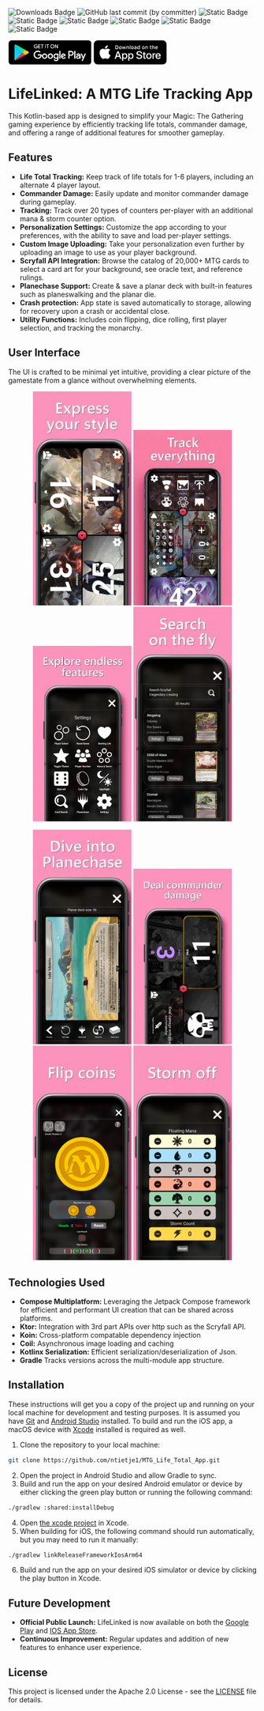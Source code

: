 ![Downloads Badge](https://img.shields.io/endpoint?url=https%3A%2F%2Flcvgoezm16.execute-api.us-east-1.amazonaws.com%2Flifelinked%2Fdownloads)
![GitHub last commit (by committer)](https://img.shields.io/github/last-commit/ntietje1/MTG_Life_Total_App)
![Static Badge](https://img.shields.io/badge/License-Apache_2.0-orange)
![Static Badge](https://img.shields.io/badge/Kotlin-1.9.24-blue)
![Static Badge](https://img.shields.io/badge/Compose-1.7.0-blue)
![Static Badge](https://img.shields.io/badge/Ktor-2.3.8-blue)
![Static Badge](https://img.shields.io/badge/Koin-3.6.0-blue)
![Static Badge](https://img.shields.io/badge/MinSdk-24-yellow)

[<img src="images/google-play-badge.png" height="50">](https://play.google.com/store/apps/details?id=com.hypeapps.lifelinked)
[<img src="images/appstore-badge.png" height="50">](https://apps.apple.com/us/app/lifelinked-mtg-life-counter/id6503708612)


# LifeLinked: A MTG Life Tracking App

This Kotlin-based app is designed to simplify your Magic: The Gathering gaming experience by efficiently tracking life totals, commander damage, and offering a range of additional features for smoother gameplay.

## Features

- **Life Total Tracking:** Keep track of life totals for 1-6 players, including an alternate 4 player layout.
- **Commander Damage:** Easily update and monitor commander damage during gameplay.
- **Tracking:** Track over 20 types of counters per-player with an additional mana & storm counter option.
- **Personalization Settings:** Customize the app according to your preferences, with the ability to save and load per-player settings.
- **Custom Image Uploading:** Take your personalization even further by uploading an image to use as your player background.
- **Scryfall API Integration:** Browse the catalog of 20,000+ MTG cards to select a card art for your background, see oracle text, and reference rulings.
- **Planechase Support:** Create & save a planar deck with built-in features such as planeswalking and the planar die.
- **Crash protection:** App state is saved automatically to storage, allowing for recovery upon a crash or accidental close.
- **Utility Functions:** Includes coin flipping, dice rolling, first player selection, and tracking the monarchy.
  
## User Interface

The UI is crafted to be minimal yet intuitive, providing a clear picture of the gamestate from a glance without overwhelming elements.

<p align="middle">
  <img src="/./images/phone_screenshot_style.png" width="200" />
  <img src="/./images/phone_screenshot_track.png" width="200" /> 
  <img src="/./images/phone_screenshot_features.png" width="200" />
  <img src="/./images/phone_screenshot_search.png" width="200" />
</p>
<p align="middle">
  <img src="/./images/phone_screenshot_planechase.png" width="200" />
  <img src="/./images/phone_screenshot_commander.png" width="200" />
  <img src="/./images/phone_screenshot_coin.png" width="200" /> 
  <img src="/./images/phone_screenshot_storm.png" width="200" />
</p>

## Technologies Used

- **Compose Multiplatform:** Leveraging the Jetpack Compose framework for efficient and performant UI creation that can be shared across platforms.
- **Ktor:** Integration with 3rd part APIs over http such as the Scryfall API.
- **Koin:** Cross-platform compatable dependency injection
- **Coil:** Asynchronous image loading and caching
- **Kotlinx Serialization:** Efficient serialization/deserialization of Json.
- **Gradle** Tracks versions across the multi-module app structure.

## Installation

These instructions will get you a copy of the project up and running on your local machine for development and testing purposes.
It is assumed you have [Git](https://git-scm.com/downloads) and [Android Studio](https://developer.android.com/studio) installed.
To build and run the iOS app, a macOS device with [Xcode](https://developer.apple.com/xcode/) installed is required as well.

1. Clone the repository to your local machine:
```bash
git clone https://github.com/ntietje1/MTG_Life_Total_App.git
```
2. Open the project in Android Studio and allow Gradle to sync.
3. Build and run the app on your desired Android emulator or device by either clicking the green play button or running the following command:
```bash
./gradlew :shared:installDebug
```
4. Open [the xcode project](https://github.com/ntietje1/MTG_Life_Total_App/blob/c7494c22a9b3595e434436c90db1a51041f91439/iosApp/LifeLinkedIOS.xcodeproj) in Xcode.
5. When building for iOS, the following command should run automatically, but you may need to run it manually:
```bash
./gradlew linkReleaseFrameworkIosArm64
```
6. Build and run the app on your desired iOS simulator or device by clicking the play button in Xcode.

## Future Development

- **Official Public Launch:** LifeLinked is now available on both the [Google Play](https://play.google.com/store/apps/details?id=com.hypeapps.lifelinked) and [IOS App Store](https://apps.apple.com/us/app/lifelinked-mtg-life-counter/id6503708612).
- **Continuous Improvement:** Regular updates and addition of new features to enhance user experience.

## License

This project is licensed under the Apache 2.0 License - see the [LICENSE](LICENSE) file for details.

